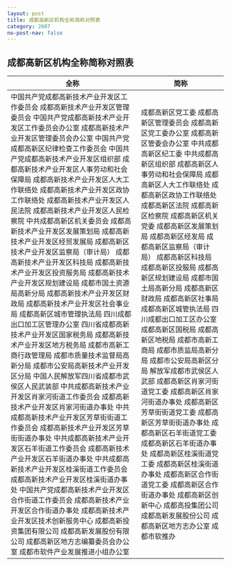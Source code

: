 ```yaml
---
layout: post
title: 成都高新区机构全称简称对照表
category: 2007
no-post-nav: false
---
```


## 成都高新区机构全称简称对照表

<table>
<thead>
<tr>
<th>全称</th>
<th>简称</th>
</tr>
</thead>
<tbody>
<tr>
<td>中国共产党成都高新技术产业开发区工作委员会
    成都高新技术产业开发区管理委员会
    中国共产党成都高新技术产业开发区工作委员会办公室
    成都高新技术产业开发区管理委员会办公室
    中国共产党成都高新区纪律检查工作委员会
    中国共产党成都高新技术产业开发区组织部
    成都高新技术产业开发区人事劳动和社会保障局
    成都高新技术产业开发区人大工作联络处
    成都高新技术产业开发区政协工作联络处
    成都高新技术产业开发区人民法院
    成都高新技术产业开发区人民检察院
    中共成都高新区机关委员会
    成都高新技术产业开发区发展策划局
    成都高新技术产业开发区经贸发展局
    成都高新区技术产业开发区监察局（审计局）
    成都高新技术产业开发区科技局
    成都高新技术产业开发区投资服务局
    成都高新技术产业开发区规划建设局
    成都市国土资源局高新分局
    成都高新技术产业开发区财政局
    成都高新技术产业开发区社会事业局
    成都高新区城市管理执法局
    四川成都出口加工区管理办公室
    四川省成都高新技术产业开发区国家税务局
    成都高新技术产业开发区地方税务局
    成都市高新工商行政管理局
    成都市质量技术监督局高新分局
    成都市公安局高新技术产业开发区分局
    中国人民解放军四川省成都市武侯区人民武装部
    中共成都高新技术产业开发区肖家河街道工作委员会
    成都高新技术产业开发区肖家河街道办事处
    中共成都高新技术产业开发区芳草街街道工作委员会
    成都高新技术产业开发区芳草街街道办事处
    中共成都高新技术产业开发区石羊街道工作委员会
    成都高新技术产业开发区石羊街道办事处
    中共成都高新技术产业开发区桂溪街道工作委员会
    成都高新技术产业开发区桂溪街道办事处
    中国共产党成都高新技术产业开发区合作街道工作委员会
    成都高新技术产业开发区合作街道办事处
    成都高新技术产业开发区技术创新服务中心
    成都高新投资集团有限公司
    成都高新发展股份有限公司
    成都高新区地方志编纂委员会办公室
    成都市软件产业发展推进小组办公室
</td>
<td>成都高新区党工委
    成都高新区管理委员会
    成都高新区党工委办公室  
    成都高新区管委会办公室
    中共成都高新区纪工委
    中共成都高新区组织部
    成都高新区人事劳动和社会保障局
    成都高新区人大工作联络处
    成都高新区政协工作联络处
    成都高新区法院
    成都高新区检察院
    成都高新区机关党委
    成都高新区发展策划局
    成都高新区经发局
    成都高新区监察局（审计局）
    成都高新区科技局
    成都高新区投服局
    成都高新区规划建设局
    成都市国土局高新分局
    成都高新区财政局
    成都高新区社事局
    成都高新区城管执法局
    四川成都出口加工区办公室
    成都高新区国税局
    成都高新区地税局
    成都市高新工商局
    成都市质监局高新分局
    成都市公安局高新区分局
    解放军成都市武侯区人武部
    成都高新区肖家河街道党工委
    成都高新区肖家河街道办事处
    成都高新区芳草街街道党工委
    成都高新区芳草街街道办事处
    成都高新区石羊街道党工委
    成都高新区石羊街道办事处
    成都高新区桂溪街道党工委
    成都高新区桂溪街道办事处
    成都高新区合作街道党工委 
    成都高新区合作街道办事处
    成都高新区创新中心
    成都高投集团公司
    成都高新发展股份公司
    成都高新区地方志办公室
    成都市软推办
</td>
</tr>

</tbody>
</table>